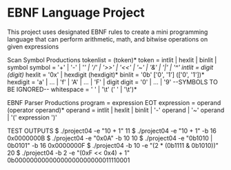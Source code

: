 # EBNF Language Project


This project uses designated EBNF rules to create a mini programming language that can perform arithmetic, math, and bitwise operations on given expressions

Scan Symbol Productions
  tokenlist  = (token)*
  token      = intlit | hexlit | binlit | symbol
  symbol     = '+' | '-' | '*' | '/' | '>>' | '<<' | '~' | '&' | '|' | '^'
  intlit     = digit (digit)*
  hexlit     = '0x' | hexdigit (hexdigit)*
  binlit     = '0b' ['0', '1'] (['0', '1'])*
  hexdigit   = 'a' | ... | 'f' | 'A' | ... | 'F' | digit
  digit      = '0' | ... | '9'
 --SYMBOLS TO BE IGNORED--
  whitespace = ' ' | '\t' (' ' | '\t')*

EBNF Parser Productions
  program    = expression EOT
  expression = operand (operator operand)*
  operand    = intlit
            | hexlit
            | binlit
            | '-' operand
            | '~' operand
            | '(' expression ')'
            
TEST OUTPUTS
  $ ./project04 -e "10 + 1"
    11
  $ ./project04 -e "10 + 1" -b 16
    0x0000000B
  $ ./project04 -e "0x0A" -b 10
    10
  $ ./project04 -e "0b1010 | 0b0101" -b 16
    0x0000000F
  $ ./project04 -b 10 -e "(2 * (0b1111 & 0b1010))"
    20
  $ ./project04 -b 2 -e "(0xF << 0x4) + 1"
    0b00000000000000000000000011110001
